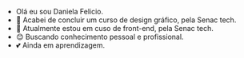 -    Olá eu sou Daniela Felicio.
- 👀 Acabei de concluir um curso de design gráfico, pela Senac tech.
- 🌱 Atualmente estou em cuso de front-end, pela Senac tech.
- 😊 Buscando conhecimento pessoal e profissional.
- 💕 Ainda em aprendizagem.

<!---
daniFelicio/daniFelicio is a ✨ special ✨ repository because its `README.md` (this file) appears on your GitHub profile.
You can click the Preview link to take a look at your changes.
--->
